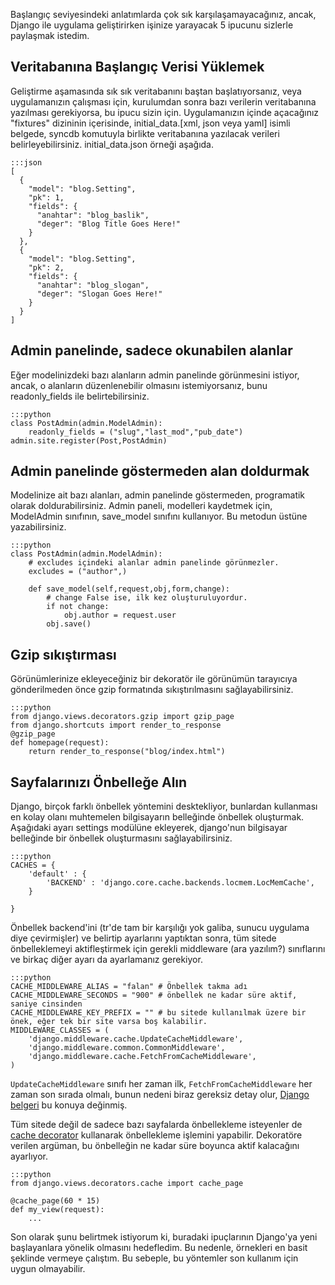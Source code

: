 <!--
.. date: 2011-08-13 14:00:00
.. description: Django'da veritabanı, admin paneli, gzip ve önbellek gibi konularda, işinizi kolaylaştıracak 5 ipucuyu bu yazıda bulabilirsiniz.
.. slug: 5-django-ipucu
.. title: 5 Django İpucu
-->

Başlangıç seviyesindeki anlatımlarda çok sık karşılaşamayacağınız,
ancak, Django ile uygulama geliştirirken işinize yarayacak 5 ipucunu
sizlerle paylaşmak istedim. <!-- TEASER_END -->

Veritabanına Başlangıç Verisi Yüklemek
--------------------------------------

Geliştirme aşamasında sık sık veritabanını baştan başlatıyorsanız, veya
uygulamanızın çalışması için, kurulumdan sonra bazı verilerin
veritabanına yazılması gerekiyorsa, bu ipucu sizin için. Uygulamanızın
içinde açacağınız "fixtures" dizininin içerisinde, initial\_data.[xml,
json veya yaml] isimli belgede, syncdb komutuyla birlikte veritabanına
yazılacak verileri belirleyebilirsiniz. initial\_data.json örneği
aşağıda.

	:::json
	[
	  {
		"model": "blog.Setting",
		"pk": 1,
		"fields": {
		  "anahtar": "blog_baslik",
		  "deger": "Blog Title Goes Here!"
		}
	  },
	  {
		"model": "blog.Setting",
		"pk": 2,
		"fields": {
		  "anahtar": "blog_slogan",
		  "deger": "Slogan Goes Here!"
		}
	  }
	]

Admin panelinde, sadece okunabilen alanlar
------------------------------------------

Eğer modelinizdeki bazı alanların admin panelinde görünmesini istiyor,
ancak, o alanların düzenlenebilir olmasını istemiyorsanız, bunu
readonly\_fields ile belirtebilirsiniz.

	:::python
	class PostAdmin(admin.ModelAdmin):
		readonly_fields = ("slug","last_mod","pub_date")
	admin.site.register(Post,PostAdmin)

Admin panelinde göstermeden alan doldurmak
------------------------------------------

Modelinize ait bazı alanları, admin panelinde göstermeden, programatik
olarak doldurabilirsiniz. Admin paneli, modelleri kaydetmek için,
ModelAdmin sınıfının, save\_model sınıfını kullanıyor. Bu metodun üstüne
yazabilirsiniz.

	:::python
	class PostAdmin(admin.ModelAdmin):
		# excludes içindeki alanlar admin panelinde görünmezler.
		excludes = ("author",)
		
		def save_model(self,request,obj,form,change):
			# change False ise, ilk kez oluşturuluyordur.
			if not change:
				obj.author = request.user
			obj.save()

Gzip sıkıştırması
-----------------

Görünümlerinize ekleyeceğiniz bir dekoratör ile görünümün tarayıcıya
gönderilmeden önce gzip formatında sıkıştırılmasını sağlayabilirsiniz.

	:::python
	from django.views.decorators.gzip import gzip_page
	from django.shortcuts import render_to_response
	@gzip_page
	def homepage(request):
		return render_to_response("blog/index.html")
		
Sayfalarınızı Önbelleğe Alın
----------------------------

Django, birçok farklı önbellek yöntemini desktekliyor, bunlardan
kullanması en kolay olanı muhtemelen bilgisayarın belleğinde önbellek
oluşturmak. Aşağıdaki ayarı settings modülüne ekleyerek, django'nun
bilgisayar belleğinde bir önbellek oluşturmasını sağlayabilirsiniz.

	:::python
	CACHES = {
		'default' : {
			'BACKEND' : 'django.core.cache.backends.locmem.LocMemCache',
		}

	}

Önbellek backend'ini (tr'de tam bir karşılığı yok galiba, sunucu
uygulama diye çevirmişler) ve belirtip ayarlarını yaptıktan sonra, tüm
sitede önbelleklemeyi aktifleştirmek için gerekli middleware (ara
yazılım?) sınıflarını ve birkaç diğer ayarı da ayarlamanız gerekiyor.

	:::python
	CACHE_MIDDLEWARE_ALIAS = "falan" # Önbellek takma adı
	CACHE_MIDDLEWARE_SECONDS = "900" # önbellek ne kadar süre aktif, saniye cinsinden
	CACHE_MIDDLEWARE_KEY_PREFIX = "" # bu sitede kullanılmak üzere bir önek, eğer tek bir site varsa boş kalabilir.
	MIDDLEWARE_CLASSES = (
		'django.middleware.cache.UpdateCacheMiddleware',
		'django.middleware.common.CommonMiddleware',
		'django.middleware.cache.FetchFromCacheMiddleware',
	)


`UpdateCacheMiddleware` sınıfı her zaman ilk, `FetchFromCacheMiddleware` her
zaman son sırada olmalı, bunun nedeni biraz gereksiz detay olur,
[Django belgeri](https://docs.djangoproject.com/en/dev/topics/cache/?from=olddocs#order-of-middleware-classes "django cache framework") bu konuya değinmiş.

Tüm sitede değil de sadece bazı sayfalarda önbellekleme isteyenler de
[cache decorator] kullanarak önbellekleme işlemini yapabilir. Dekoratöre
verilen argüman, bu önbelleğin ne kadar süre boyunca aktif kalacağını
ayarlıyor.

	:::python
	from django.views.decorators.cache import cache_page

	@cache_page(60 * 15)
	def my_view(request):
		...
Son olarak şunu belirtmek istiyorum ki, buradaki ipuçlarının Django'ya
yeni başlayanlara yönelik olmasını hedefledim. Bu nedenle, örnekleri en
basit şeklinde vermeye çalıştım. Bu sebeple, bu yöntemler son kullanım
için uygun olmayabilir.

  [cache decorator]: https://docs.djangoproject.com/en/dev/topics/cache/?from=olddocs#the-per-view-cache
    "django per view cache decorator"